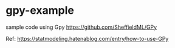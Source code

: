 # gpy-example
sample code using Gpy
https://github.com/SheffieldML/GPy

Ref:
https://statmodeling.hatenablog.com/entry/how-to-use-GPy